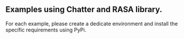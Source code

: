 ## Examples using Chatter and RASA library.

For each example, please create a dedicate environment and install the specific requirements using PyPi.
